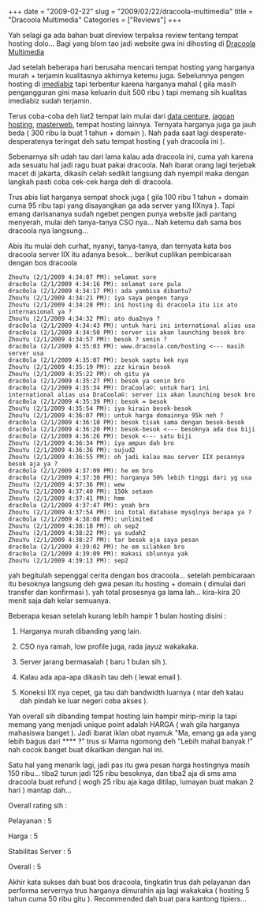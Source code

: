 +++
date = "2009-02-22"
slug = "2009/02/22/dracoola-multimedia"
title = "Dracoola Multimedia"
Categories = ["Reviews"]
+++

Yah selagi ga ada bahan buat direview terpaksa review tentang tempat hosting dolo... Bagi yang blom tao jadi website gwa ini dihosting di [Dracoola Multimedia](http://www.dracoola.com/)

Jad setelah beberapa hari berusaha mencari tempat hosting yang harganya murah + terjamin kualitasnya akhirnya ketemu juga. Sebelumnya pengen hosting di [imediabiz](http://www.imediabiz.com) tapi terbentur karena harganya mahal ( gila masih pengangguran gini masa keluarin duit 500 ribu ) tapi memang sih kualitas imediabiz sudah terjamin.

Terus coba-coba deh liat2 tempat lain mulai dari [data centure](http://www.datacenture.com/), [jagoan hosting](http://www.jagoanhosting.com/), [masterweb](http://www.masterweb.net/), tempat hosting lainnya. Ternyata harganya juga ga jauh beda ( 300 ribu la buat 1 tahun + domain ). Nah pada saat lagi desperate-desperatenya teringat deh satu tempat hosting ( yah dracoola ini ).

Sebenarnya sih udah tau dari lama kalau ada dracoola ini, cuma yah karena ada sesuatu hal jadi ragu buat pakai dracoola. Nah ibarat orang lagi terjebak macet di jakarta, dikasih celah sedikit langsung dah nyempil maka dengan langkah pasti coba cek-cek harga deh di dracoola.

Trus abis liat harganya sempat shock juga ( gila 100 ribu 1 tahun + domain cuma 95 ribu tapi yang disayangkan ga ada server yang IIXnya ). Tapi emang darisananya sudah ngebet pengen punya website jadi pantang menyerah, mulai deh tanya-tanya CSO nya... Nah ketemu dah sama bos dracoola nya langsung...

Abis itu mulai deh curhat, nyanyi, tanya-tanya, dan ternyata kata bos dracoola server IIX itu adanya besok... berikut cuplikan pembicaraan dengan bos dracoola

    ZhouYu (2/1/2009 4:34:07 PM): selamat sore
    drac0ola (2/1/2009 4:34:16 PM): selamat sore pula
    drac0ola (2/1/2009 4:34:17 PM): ada yambisa dibantu?
    ZhouYu (2/1/2009 4:34:21 PM): iya saya pengen tanya
    ZhouYu (2/1/2009 4:34:28 PM): ini hosting di dracoola itu iix ato internasional ya ?
    ZhouYu (2/1/2009 4:34:32 PM): ato dua2nya ?
    drac0ola (2/1/2009 4:34:43 PM): untuk hari ini international alias usa
    drac0ola (2/1/2009 4:34:50 PM): server iix akan launching besok bro
    ZhouYu (2/1/2009 4:34:57 PM): besok ? senin ?
    drac0ola (2/1/2009 4:35:03 PM): www.dracoola.com/hosting <--- masih server usa
    drac0ola (2/1/2009 4:35:07 PM): besok saptu kek nya
    ZhouYu (2/1/2009 4:35:19 PM): zzz kirain besok
    ZhouYu (2/1/2009 4:35:22 PM): oh gitu ya
    drac0ola (2/1/2009 4:35:27 PM): besok ya senin bro
    drac0ola (2/1/2009 4:35:34 PM): DraCoola©: untuk hari ini international alias usa DraCoola©: server iix akan launching besok bro
    drac0ola (2/1/2009 4:35:39 PM): besok = besok
    ZhouYu (2/1/2009 4:35:54 PM): iya kirain besok-besok
    ZhouYu (2/1/2009 4:36:07 PM): untuk harga domainnya 95k neh ?
    drac0ola (2/1/2009 4:36:10 PM): besok tisak sama dengan besok-besok
    drac0ola (2/1/2009 4:36:20 PM): besok-besok <--- besoknya ada dua biji
    drac0ola (2/1/2009 4:36:26 PM): besok <--- satu biji
    ZhouYu (2/1/2009 4:36:34 PM): iya ampun dah bro
    ZhouYu (2/1/2009 4:36:36 PM): sujud2
    ZhouYu (2/1/2009 4:36:55 PM): oh jadi kalau mau server IIX pesannya besok aja ya ?
    drac0ola (2/1/2009 4:37:09 PM): he em bro
    drac0ola (2/1/2009 4:37:30 PM): harganya 50% lebih tinggi dari yg usa
    ZhouYu (2/1/2009 4:37:36 PM): wew
    ZhouYu (2/1/2009 4:37:40 PM): 150k setaon
    ZhouYu (2/1/2009 4:37:41 PM): hmm
    drac0ola (2/1/2009 4:37:47 PM): yoah bro
    ZhouYu (2/1/2009 4:37:54 PM): ini total database mysqlnya berapa ya ?
    drac0ola (2/1/2009 4:38:08 PM): unlimited
    ZhouYu (2/1/2009 4:38:18 PM): oh sep2
    ZhouYu (2/1/2009 4:38:22 PM): ya sudah2
    ZhouYu (2/1/2009 4:38:27 PM): tar besok aja saya pesan
    drac0ola (2/1/2009 4:39:02 PM): he em silahken bro
    drac0ola (2/1/2009 4:39:09 PM): makasi sblunnya yak
    ZhouYu (2/1/2009 4:39:13 PM): sep2
    
yah begitulah sepenggal cerita dengan bos dracoola... setelah pembicaraan itu besoknya langsung deh gwa pesan itu hosting + domain ( dimulai dari transfer dan konfirmasi ). yah total prosesnya ga lama lah... kira-kira 20 menit saja dah kelar semuanya.

Beberapa kesan setelah kurang lebih hampir 1 bulan hosting disini :

  1. Harganya murah dibanding yang lain.

  2. CSO nya ramah, low profile juga, rada jayuz wakakaka.

  3. Server jarang bermasalah ( baru 1 bulan sih ).

  4. Kalau ada apa-apa dikasih tau deh ( lewat email ).

  5. Koneksi IIX nya cepet, ga tau dah bandwidth luarnya ( ntar deh kalau dah pindah ke luar negeri coba akses ).

Yah overall sih dibanding tempat hosting lain hampir mirip-mirip la tapi memang yang menjadi unique point adalah HARGA ( wah gila harganya mahasiswa banget ). Jadi ibarat iklan obat nyamuk "Ma, emang ga ada yang lebih bagus dari **** ?" trus si Mama ngomong deh "Lebih mahal banyak !" nah cocok banget buat dikaitkan dengan hal ini.

Satu hal yang menarik lagi, jadi pas itu gwa pesan harga hostingnya masih 150 ribu... tiba2 turun jadi 125 ribu besoknya, dan tiba2 aja di sms ama dracoola buat refund ( wogh 25 ribu aja kaga ditilap, lumayan buat makan 2 hari ) mantap dah...

Overall rating sih :

Pelayanan : 5

Harga : 5

Stabilitas Server : 5

Overall : 5

Akhir kata sukses dah buat bos dracoola, tingkatin trus dah pelayanan dan performa servernya trus harganya dimurahin aja lagi wakakaka ( hosting 5 tahun cuma 50 ribu gitu ). Recommended dah buat para kantong tipiers...

